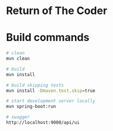 # Return of The Coder


# Build commands

```bash
# clean
mvn clean

# build
mvn install

# build skipping tests
mvn install -Dmaven.test.skip=true

# start development server locally
mvn spring-boot:run

# swagger
http://localhost:9000/api/ui
```